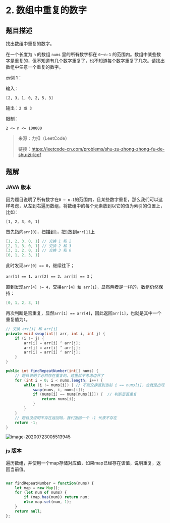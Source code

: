 # 2. 数组中重复的数字

## 题目描述

找出数组中重复的数字。


在一个长度为 `n` 的数组 `nums` 里的所有数字都在 `0～n-1` 的范围内。数组中某些数字是重复的，但不知道有几个数字重复了，也不知道每个数字重复了几次。请找出数组中任意一个重复的数字。

示例 1：

输入：

```
[2, 3, 1, 0, 2, 5, 3]
```


输出：`2 或 3` 

限制：

```
2 <= n <= 100000
```



> 来源：力扣（LeetCode）
>
> 链接：https://leetcode-cn.com/problems/shu-zu-zhong-zhong-fu-de-shu-zi-lcof



## 题解

### JAVA 版本

因为题目说明了所有数字在`0 ~ n-1`的范围内，且某些数字重复，那么我们可以这样考虑，从左到右遍历数组，将数组中的每个元素放到以它的值为索引的位置上，比如：

```
[1, 2, 3, 0, 1]
```

首先指向`arr[0]`，扫描到`1`，把`1`放到`arr[1]`上

```java
[1, 2, 3, 0, 1] // 交换 1 和 2
[2, 1, 3, 0, 1] // 交换 2 和 3
[3, 1, 2, 0, 1] // 交换 3 和 0
[0, 1, 2, 3, 1]
```

此时发现`arr[0] == 0`，继续往下；

`arr[1] == 1`、`arr[2] == 2`、`arr[3] == 3`；

直到发现`arr[4] != 4`，交换`arr[4] 和 arr[1]`，显然两者是一样的，数组仍然保持：

```java
[0, 1, 2, 3, 1]
```

再次判断是否重复，显然`arr[1] == arr[4]`，因此返回`arr[1]`，也就是其中一个重复值为`1`。



```java
// 交换 arr[i] 和 arr[j]
private void swap(int[] arr, int i, int j) {
    if (i != j) {
        arr[i] = arr[i] ^ arr[j];
        arr[j] = arr[i] ^ arr[j];
        arr[i] = arr[i] ^ arr[j];
    }
}

public int findRepeatNumber(int[] nums) {
    // 题目说明了必然存在重复的，这里就不考虑边界了
    for (int i = 0; i < nums.length; i++) {
        while (i != nums[i]) { // 不断交换直到当前 i == nums[i]，也就是出现重复
            swap(nums, i, nums[i]);
            if (nums[i] == nums[nums[i]]) {  // 判断是否重复
                return nums[i];
            }
        }
    }
    // 题目没说明不存在返回啥，我们返回一个 -1 代表不存在
    return -1;
}
```

![image-20200723005513945](https://tva1.sinaimg.cn/large/007S8ZIlgy1gh08l0ecrtj30uo0a03zl.jpg)



### js 版本

遍历数组，并使用一个map存储对应值，如果map已经存在该值，说明重复，返回当前值。

```js

var findRepeatNumber = function(nums) {
    let map = new Map();
    for (let num of nums) {
        if (map.has(num)) return num;
        else map.set(num, 1);
    }
    return null;
};
```

